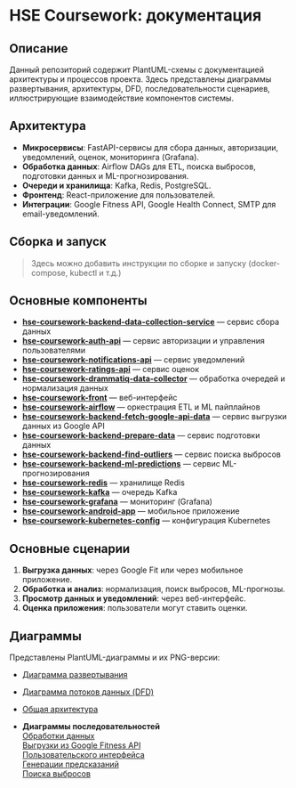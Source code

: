 ﻿# HSE Coursework: документация

## Описание

Данный репозиторий содержит PlantUML-схемы с документацией архитектуры и процессов проекта. Здесь представлены диаграммы развертывания, архитектуры, DFD, последовательности сценариев, иллюстрирующие взаимодействие компонентов системы.

## Архитектура

- **Микросервисы**: FastAPI-сервисы для сбора данных, авторизации, уведомлений, оценок, мониторинга (Grafana).
- **Обработка данных**: Airflow DAGs для ETL, поиска выбросов, подготовки данных и ML-прогнозирования.
- **Очереди и хранилища**: Kafka, Redis, PostgreSQL.
- **Фронтенд**: React-приложение для пользователей.
- **Интеграции**: Google Fitness API, Google Health Connect, SMTP для email-уведомлений.

## Сборка и запуск

> Здесь можно добавить инструкции по сборке и запуску (docker-compose, kubectl и т.д.)

## Основные компоненты

- [**hse-coursework-backend-data-collection-service**](https://github.com/HSE-COURSEWORK-2025/hse-coursework-backend-data-collection-service) — сервис сбора данных  
- [**hse-coursework-auth-api**](https://github.com/HSE-COURSEWORK-2025/hse-coursework-auth-api) — сервис авторизации и управления пользователями  
- [**hse-coursework-notifications-api**](https://github.com/HSE-COURSEWORK-2025/hse-coursework-notifications-api) — сервис уведомлений  
- [**hse-coursework-ratings-api**](https://github.com/HSE-COURSEWORK-2025/hse-coursework-ratings-api) — сервис оценок  
- [**hse-coursework-drammatiq-data-collector**](https://github.com/HSE-COURSEWORK-2025/hse-coursework-drammatiq-data-collector) — обработка очередей и нормализация данных  
- [**hse-coursework-front**](https://github.com/HSE-COURSEWORK-2025/hse-coursework-front) — веб-интерфейс  
- [**hse-coursework-airflow**](https://github.com/HSE-COURSEWORK-2025/hse-coursework-airflow) — оркестрация ETL и ML пайплайнов  
- [**hse-coursework-backend-fetch-google-api-data**](https://github.com/HSE-COURSEWORK-2025/hse-coursework-backend-fetch-google-api-data) — сервис выгрузки данных из Google API  
- [**hse-coursework-backend-prepare-data**](https://github.com/HSE-COURSEWORK-2025/hse-coursework-backend-prepare-data) — сервис подготовки данных  
- [**hse-coursework-backend-find-outliers**](https://github.com/HSE-COURSEWORK-2025/hse-coursework-backend-find-outliers) — сервис поиска выбросов  
- [**hse-coursework-backend-ml-predictions**](https://github.com/HSE-COURSEWORK-2025/hse-coursework-backend-ml-predictions) — сервис ML-прогнозирования  
- [**hse-coursework-redis**](https://github.com/HSE-COURSEWORK-2025/hse-coursework-redis) — хранилище Redis  
- [**hse-coursework-kafka**](https://github.com/HSE-COURSEWORK-2025/hse-coursework-kafka) — очередь Kafka  
- [**hse-coursework-grafana**](https://github.com/HSE-COURSEWORK-2025/hse-coursework-grafana) — мониторинг (Grafana)  
- [**hse-coursework-android-app**](https://github.com/HSE-COURSEWORK-2025/hse-coursework-android-app) — мобильное приложение  
- [**hse-coursework-kubernetes-config**](https://github.com/HSE-COURSEWORK-2025/hse-coursework-kubernetes-config) — конфигурация Kubernetes  

## Основные сценарии

1. **Выгрузка данных**: через Google Fit или через мобильное приложение.  
2. **Обработка и анализ**: нормализация, поиск выбросов, ML-прогнозы.  
3. **Просмотр данных и уведомлений**: через веб-интерфейс.  
4. **Оценка приложения**: пользователи могут ставить оценки.  

## Диаграммы

Представлены PlantUML-диаграммы и их PNG-версии:

  - [Диаграмма развертывания](https://github.com/HSE-COURSEWORK-2025/docs/blob/main/deployment-diagram.png)

  - [Диаграмма потоков данных (DFD)](https://github.com/HSE-COURSEWORK-2025/docs/blob/main/dfd.png)

  - [Общая архитектура](https://github.com/HSE-COURSEWORK-2025/docs/blob/main/global-arch.png)

- **Диаграммы последовательностей**  
 [Обработки данных](https://github.com/HSE-COURSEWORK-2025/docs/blob/main/sequence-diagram-data-preprocess.png)  
 [Выгрузки из Google Fitness API](https://github.com/HSE-COURSEWORK-2025/docs/blob/main/sequence-diagram-fetch-google-fitness-data.png)  
 [Пользовательского интерфейса](https://github.com/HSE-COURSEWORK-2025/docs/blob/main/sequence-diagram-frontend.png)  
 [Генерации предсказаний](https://github.com/HSE-COURSEWORK-2025/docs/blob/main/sequence-diagram-ml.png)  
 [Поиска выбросов](https://github.com/HSE-COURSEWORK-2025/docs/blob/main/sequence-diagram-outliers.png)

